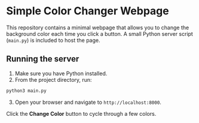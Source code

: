 # Simple Color Changer Webpage

This repository contains a minimal webpage that allows you to change the background color each time you click a button. A small Python server script (`main.py`) is included to host the page.

## Running the server

1. Make sure you have Python installed.
2. From the project directory, run:

```bash
python3 main.py
```

3. Open your browser and navigate to `http://localhost:8000`.

Click the **Change Color** button to cycle through a few colors.
